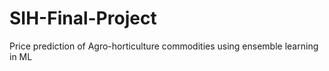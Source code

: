 # SIH-Final-Project
Price prediction of Agro-horticulture commodities using ensemble learning in ML
